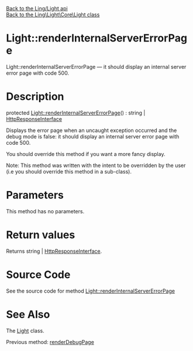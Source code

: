 [Back to the Ling/Light api](https://github.com/lingtalfi/Light/blob/master/doc/api/Ling/Light.md)<br>
[Back to the Ling\Light\Core\Light class](https://github.com/lingtalfi/Light/blob/master/doc/api/Ling/Light/Core/Light.md)


Light::renderInternalServerErrorPage
================



Light::renderInternalServerErrorPage — it should display an internal server error page with code 500.




Description
================


protected [Light::renderInternalServerErrorPage](https://github.com/lingtalfi/Light/blob/master/doc/api/Ling/Light/Core/Light/renderInternalServerErrorPage.md)() : string | [HttpResponseInterface](https://github.com/lingtalfi/Light/blob/master/doc/api/Ling/Light/Http/HttpResponseInterface.md)




Displays the error page when an uncaught exception occurred and the debug mode is false:
it should display an internal server error page with code 500.

You should override this method if you want a more fancy display.

Note: This method was written with the intent to be overridden by the user (i.e you should override this method in a sub-class).



Parameters
================

This method has no parameters.


Return values
================

Returns string | [HttpResponseInterface](https://github.com/lingtalfi/Light/blob/master/doc/api/Ling/Light/Http/HttpResponseInterface.md).








Source Code
===========
See the source code for method [Light::renderInternalServerErrorPage](https://github.com/lingtalfi/Light/blob/master/Core/Light.php#L599-L605)


See Also
================

The [Light](https://github.com/lingtalfi/Light/blob/master/doc/api/Ling/Light/Core/Light.md) class.

Previous method: [renderDebugPage](https://github.com/lingtalfi/Light/blob/master/doc/api/Ling/Light/Core/Light/renderDebugPage.md)<br>

